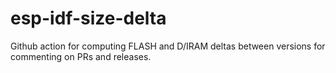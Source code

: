 # esp-idf-size-delta
Github action for computing FLASH and D/IRAM deltas between versions for commenting on PRs and releases.
